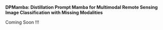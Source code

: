 **DPMamba: Distillation Prompt Mamba for Multimodal Remote Sensing Image Classification with Missing Modalities**

Coming Soon !!!
